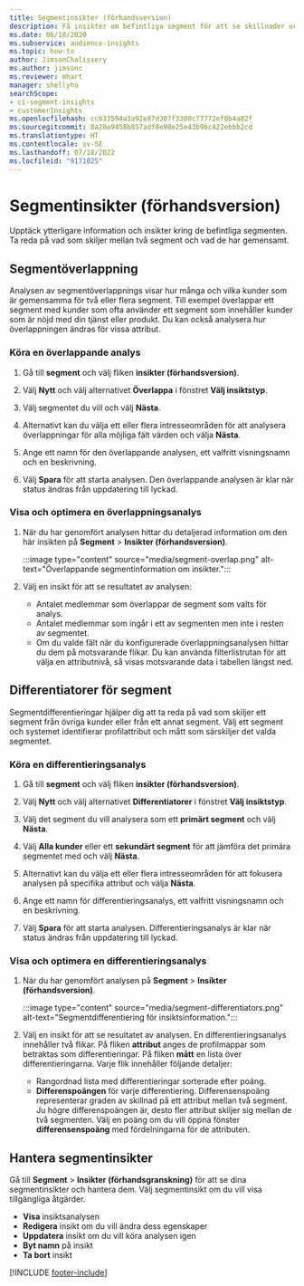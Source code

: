 ```yaml
---
title: Segmentinsikter (förhandsversion)
description: Få insikter om befintliga segment för att se skillnader och likheter.
ms.date: 06/10/2020
ms.subservice: audience-insights
ms.topic: how-to
author: JimsonChalissery
ms.author: jimsonc
ms.reviewer: mhart
manager: shellyha
searchScope:
- ci-segment-insights
- customerInsights
ms.openlocfilehash: ccb33594a3a92e87d307f3300c77772ef8b4a82f
ms.sourcegitcommit: 8a28e9458b857adf8e90e25e43b9bc422ebbb2cd
ms.translationtype: HT
ms.contentlocale: sv-SE
ms.lasthandoff: 07/18/2022
ms.locfileid: "9171025"
---
```

# <a name="segment-insights-preview"></a>Segmentinsikter (förhandsversion)

Upptäck ytterligare information och insikter kring de befintliga segmenten. Ta reda på vad som skiljer mellan två segment och vad de har gemensamt.

## <a name="segment-overlap"></a>Segmentöverlappning

Analysen av segmentöverlappnings visar hur många och vilka kunder som är gemensamma för två eller flera segment. Till exempel överlappar ett segment med kunder som ofta använder ett segment som innehåller kunder som är nöjd med din tjänst eller produkt.
Du kan också analysera hur överlappningen ändras för vissa attribut.

### <a name="run-an-overlap-analysis"></a>Köra en överlappande analys

1. Gå till **segment** och välj fliken **insikter (förhandsversion)**.

1. Välj **Nytt** och välj alternativet **Överlappa** i fönstret **Välj insiktstyp**.

1. Välj segmentet du vill och välj **Nästa**.

1. Alternativt kan du välja ett eller flera intresseområden för att analysera överlappningar för alla möjliga fält värden och välja **Nästa**.

1. Ange ett namn för den överlappande analysen, ett valfritt visningsnamn och en beskrivning.

1. Välj **Spara** för att starta analysen. Den överlappande analysen är klar när status ändras från uppdatering till lyckad.

### <a name="view-and-optimize-an-overlap-analysis"></a>Visa och optimera en överlappningsanalys

1. När du har genomfört analysen hittar du detaljerad information om den här insikten på **Segment** > **Insikter (förhandsversion)**.

   :::image type="content" source="media/segment-overlap.png" alt-text="Överlappande segmentinformation om insikter.":::

1. Välj en insikt för att se resultatet av analysen:

   - Antalet medlemmar som överlappar de segment som valts för analys.
   - Antalet medlemmar som ingår i ett av segmenten men inte i resten av segmentet.
   - Om du valde fält när du konfigurerade överlappningsanalysen hittar du dem på motsvarande flikar. Du kan använda filterlistrutan för att välja en attributnivå, så visas motsvarande data i tabellen längst ned.

## <a name="segment-differentiators"></a>Differentiatorer för segment

Segmentdifferentieringar hjälper dig att ta reda på vad som skiljer ett segment från övriga kunder eller från ett annat segment. Välj ett segment och systemet identifierar profilattribut och mått som särskiljer det valda segmentet.

### <a name="run-a-differentiator-analysis"></a>Köra en differentieringsanalys

1. Gå till **segment** och välj fliken **insikter (förhandsversion)**.

1. Välj **Nytt** och välj alternativet **Differentiatorer** i fönstret **Välj insiktstyp**.

1. Välj det segment du vill analysera som ett **primärt segment** och välj **Nästa**.

1. Välj **Alla kunder** eller ett **sekundärt segment** för att jämföra det primära segmentet med och välj **Nästa**.

1. Alternativt kan du välja ett eller flera intresseområden för att fokusera analysen på specifika attribut och välja **Nästa**.

1. Ange ett namn för differentieringsanalys, ett valfritt visningsnamn och en beskrivning.

1. Välj **Spara** för att starta analysen. Differentieringsanalys är klar när status ändras från uppdatering till lyckad.

### <a name="view-and-optimize-a-differentiators-analysis"></a>Visa och optimera en differentieringsanalys

1. När du har genomfört analysen på **Segment** > **Insikter (förhandsversion)**.

   :::image type="content" source="media/segment-differentiators.png" alt-text="Segmentdifferentiering för insiktsinformation.":::

1. Välj en insikt för att se resultatet av analysen. En differentieringsanalys innehåller två flikar. På fliken **attribut** anges de profilmappar som betraktas som differentieringar. På fliken **mått** en lista över differentieringarna. Varje flik innehåller följande detaljer:

   - Rangordnad lista med differentieringar sorterade efter poäng.
   - **Differenspoängen** för varje differentiering. Differensenspoäng representerar graden av skillnad på ett attribut mellan två segment. Ju högre differenspoängen är, desto fler attribut skiljer sig mellan de två segmenten. Välj en poäng om du vill öppna fönster **differensenspoäng** med fördelningarna för de attributen.

## <a name="manage-segment-insights"></a>Hantera segmentinsikter

Gå till **Segment** > **Insikter (förhandsgranskning)** för att se dina segmentinsikter och hantera dem. Välj segmentinsikt om du vill visa tillgängliga åtgärder.

- **Visa** insiktsanalysen
- **Redigera** insikt om du vill ändra dess egenskaper
- **Uppdatera** insikt om du vill köra analysen igen
- **Byt namn** på insikt
- **Ta bort** insikt

[!INCLUDE [footer-include](includes/footer-banner.md)]
